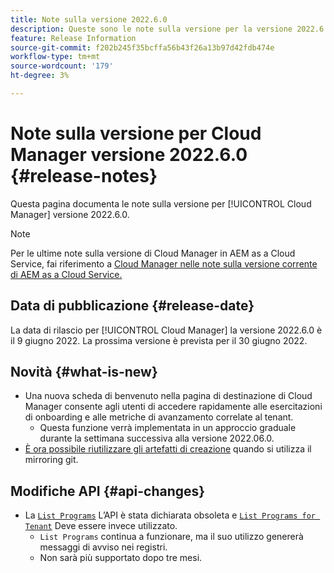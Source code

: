 ```yaml
---
title: Note sulla versione 2022.6.0
description: Queste sono le note sulla versione per la versione 2022.6.0 di Cloud Manager.
feature: Release Information
source-git-commit: f202b245f35bcffa56b43f26a13b97d42fdb474e
workflow-type: tm+mt
source-wordcount: '179'
ht-degree: 3%

---
```



# Note sulla versione per Cloud Manager versione 2022.6.0 {#release-notes}

Questa pagina documenta le note sulla versione per [!UICONTROL Cloud Manager] versione 2022.6.0.

>[!NOTE]
>
>Per le ultime note sulla versione di Cloud Manager in AEM as a Cloud Service, fai riferimento a [Cloud Manager nelle note sulla versione corrente di AEM as a Cloud Service.](https://experienceleague.adobe.com/docs/experience-manager-cloud-service/content/implementing/using-cloud-manager/release-notes-cloud-manager/release-notes-cm-current.html)

## Data di pubblicazione {#release-date}

La data di rilascio per [!UICONTROL Cloud Manager] la versione 2022.6.0 è il 9 giugno 2022. La prossima versione è prevista per il 30 giugno 2022.

## Novità {#what-is-new}

* Una nuova scheda di benvenuto nella pagina di destinazione di Cloud Manager consente agli utenti di accedere rapidamente alle esercitazioni di onboarding e alle metriche di avanzamento correlate al tenant.
   * Questa funzione verrà implementata in un approccio graduale durante la settimana successiva alla versione 2022.06.0.
* [È ora possibile riutilizzare gli artefatti di creazione](/help/using/setting-up-project.md#build-artifact-reuse) quando si utilizza il mirroring git.

## Modifiche API {#api-changes}

* La [`List Programs`](https://developer.adobe.com/experience-cloud/cloud-manager/reference/api/#operation/getPrograms) L’API è stata dichiarata obsoleta e [`List Programs for Tenant`](https://developer.adobe.com/experience-cloud/cloud-manager/reference/api/#operation/getProgramsForTenant) Deve essere invece utilizzato.
   * `List Programs` continua a funzionare, ma il suo utilizzo genererà messaggi di avviso nei registri.
   * Non sarà più supportato dopo tre mesi.
